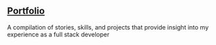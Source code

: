 ## [Portfolio](https://mehtaculous.github.io)

A compilation of stories, skills, and projects that provide insight into my experience as a full stack developer